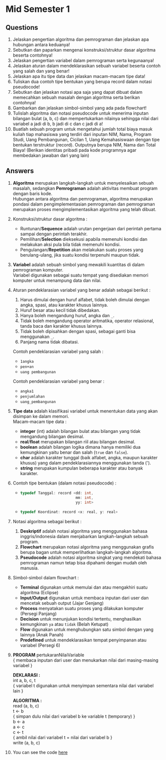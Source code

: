# Mid Semester 1

## Questions

1. Jelaskan pengertian algoritma dan pemrograman dan jelaskan apa hubungan antara keduanya!
2. Sebutkan dan paparkan mengenai konstruksi/struktur dasar algoritma beserta contohnya!
3. Jelaskan pengertian variabel dalam pemrograman serta kegunaanya!
4. Jelaskan aturan dalam mendeklarasikan sebuah variabel beserta contoh yang salah dan yang benar!
5. Jelaskan apa itu tipe data dan jelaskan macam-macam tipe data!
6. Tuliskan dua contoh tipe bentukan yang berupa record dalam notasi pseudocode!
7. Sebutkan dan jelaskan notasi apa saja yang dapat dibuat dalam memecahkan sebuah masalah dengan algoritma serta berikan contohnya!
8. Gambarkan dan jelaskan simbol-simbol yang ada pada flowchart!
9. Tulislah algoritma dan notasi pseudocode untuk menerima inputan bilangan bulat (a, b, c) dan mempertukarkan nilainya sehingga nilai dari variabel a jadi di b, b jadi di c dan c jadi di a!
10. Buatlah sebuah program untuk mengetahui jumlah total biaya masuk kuliah tiap mahasiswa yang terdiri dari inputan NIM, Nama, Program Studi, Uang Pembangunan, Cicilan 1, Uang Kemahasiswaan dengan tipe bentukan terstruktur (record). Outputnya berupa NIM, Nama dan Total Biaya! (Berikan identitas pribadi pada kode programnya agar membedakan jawaban dari yang lain)

## Answers

1. **Algoritma** merupakan langkah-langkah untuk menyelesaikan sebuah masalah, sedangkan **Pemrograman** adalah aktivitas membuat program dengan baris kode.<br>
   Hubungan antara algoritma dan pemrograman, algoritma merupakan pondasi dalam pengimplementasian pemrograman dan pemrograman merupakan proses mengimplementasikan algoritma yang telah dibuat.

2. Konstruksi/struktur dasar algoritma :

   - Runtunan/**Sequence** adalah urutan pengerjaan dari perintah pertama sampai dengan perintah terakhir.
   - Pemilihan/**Selection** dieksekusi apabila memenuhi kondisi dan melakukan aksi pula bila tidak memenuhi kondisi.
   - Pengulangan/**Repetition** akan melakukan suatu proses yang berulang-ulang, jika suatu kondisi terpenuhi maupun tidak.

3. **Variabel** adalah sebuah simbol yang mewakili kuantitas di dalam pemrograman komputer.<br>
   Variabel digunakan sebagai suatu tempat yang disediakan memori komputer untuk menampung data dan nilai.

4. Aturan pendeklarasian variabel yang benar adalah sebagai berikut :

   1. Harus dimulai dengan huruf alfabet, tidak boleh dimulai dengan angka, spasi, atau karakter khusus lainnya.
   2. Huruf besar atau kecil tidak dibedakan.
   3. Hanya boleh mengandung huruf, angka dan `_`.
   4. Tidak boleh mengandung operator aritmatika, operator relasional, tanda baca dan karakter khusus lainnya.
   5. Tidak boleh dipisahkan dengan spasi, sebagai ganti bisa menggunakan `_`.
   6. Panjang nama tidak dibatasi.

   Contoh pendeklarasian variabel yang salah :

   - `1angka`
   - `pen+an`
   - `uang pembangunan`

   Contoh pendeklarasian variabel yang benar :

   - `angka1`
   - `penjumlahan`
   - `uang_pembangunan`

5. **Tipe data** adalah klasifikasi variabel untuk menentukan data yang akan disimpan ke dalam memori.<br>
   Macam-macam tipe data :

   - **integer** (int) adalah bilangan bulat atau bilangan yang tidak mengandung bilangan desimal.
   - **real**/**float** merupakan bilangan riil atau bilangan desimal.
   - **boolean** adalah bilangan logika dimana hanya memiliki dua kemungkinan yaitu benar dan salah (`true` dan `false`).
   - **char** adalah karakter tunggal (baik alfabet, angka, maupun karakter khusus) yang dalam pendeklarasiannya menggunakan tanda (').
   - **string** merupakan kumpulan beberapa karakter atau banyak karakter.

6. Contoh tipe bentukan (dalam notasi pseudocode) :

   - ```cpp
     typedef Tanggal: record <dd: int,
                              mm: int,
                              yy: int>
     ```
   - ```cpp
     typedef Koordinat: record <x: real, y: real>
     ```

7. Notasi algoritma sebagai berikut :

   1. **Deskriptif** adalah notasi algoritma yang menggunakan bahasa inggris/indonesia dalam menjabarkan langkah-langkah sebuah program.
   2. **Flowchart** merupakan notasi algoritma yang menggunakan grafis berupa bagan untuk memperlihatkan langkah-langkah algoritma.
   3. **Pseudocode** adalah notasi algoritma singkat yang mendekati bahasa pemrograman namun tetap bisa dipahami dengan mudah oleh manusia.

8. Simbol-simbol dalam flowchart :

   - **Terminal** digunakan untuk memulai dan atau mengakhiri suatu algoritma (Eclipse)
   - **Input/Output** digunakan untuk membaca inputan dari user dan mencetak sebuah output (Jajar Genjang)
   - **Process** menyatakan suatu proses yang dilakukan komputer (Persegi Panjang)
   - **Decision** untuk menunjukan kondisi tertentu, menghasilkan kemungkinan `ya` atau `tidak` (Belah Ketupat)
   - **Flow** digunakan untuk menghubungkan satu simbol dengan yang lainnya (Anak Panah)
   - **Predefined** untuk mendeklarasikan tempat penyimpanan atau variabel (Persegi 6)

9. **PROGRAM** pertukaranNilaiVariable<br>
   { membaca inputan dari user dan menukarkan nilai dari masing-masing variabel }

   **DEKLARASI :**<br>
   int a, b, c, t<br>
   { variabel t digunakan untuk menyimpan sementara nilai dari variabel lain }

   **ALGORITMA :**<br>
   read (a, b, c)<br>
   t ← b<br>
   { simpan dulu nilai dari variabel b ke variable t (temporary) }<br>
   b ← a<br>
   a ← c<br>
   c ← t<br>
   { ambil nilai dari variabel t = nilai dari variabel b }<br>
   write (a, b, c)

10. You can see the code [here](./20211.cpp)
